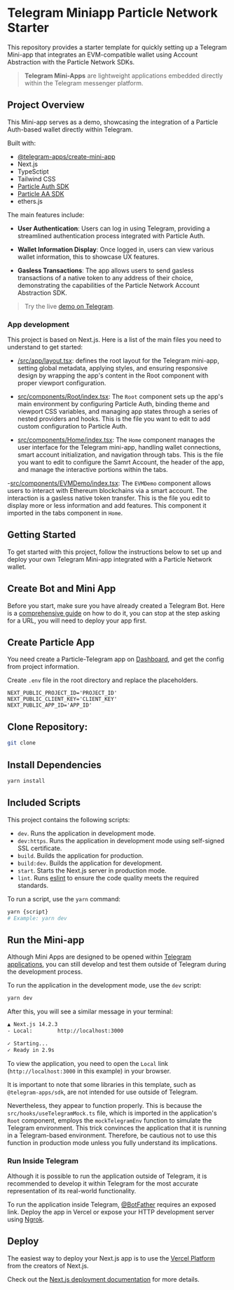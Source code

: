 # Telegram Miniapp Particle Network Starter

This repository provides a starter template for quickly setting up a Telegram Mini-app that integrates an EVM-compatible wallet using Account Abstraction with the Particle Network SDKs. 

> **Telegram Mini-Apps** are lightweight applications embedded directly within the Telegram messenger platform.

## Project Overview

This Mini-app serves as a demo, showcasing the integration of a Particle Auth-based wallet directly within Telegram. 

Built with:

- [@telegram-apps/create-mini-app](https://docs.telegram-mini-apps.com/packages/telegram-apps-create-mini-app)
- Next.js
- TypeSctipt
- Tailwind CSS
- [Particle Auth SDK](https://developers.particle.network/docs/building-with-particle-auth)
- [Particle AA SDK](https://developers.particle.network/reference/introduction-to-smart-waas)
- ethers.js

The main features include:

- **User Authentication**: Users can log in using Telegram, providing a streamlined authentication process integrated with Particle Auth.

- **Wallet Information Display**: Once logged in, users can view various wallet information, this to showcase UX features.

- **Gasless Transactions**: The app allows users to send gasless transactions of a native token to any address of their choice, demonstrating the capabilities of the Particle Network Account Abstraction SDK.

> Try the live <a href="https://t.me/particle_auth_demo_bot/particle" target="_blank" rel="noopener noreferrer">demo on Telegram</a>.

### App development

This project is based on Next.js. Here is a list of the main files you need to understand to get started:

- [/src/app/layout.tsx](https://github.com/soos3d/tg-miniapp-particle-starter/blob/main/src/app/layout.tsx): defines the root layout for the Telegram mini-app, setting global metadata, applying styles, and ensuring responsive design by wrapping the app's content in the Root component with proper viewport configuration.

- [src/components/Root/index.tsx](https://github.com/soos3d/tg-miniapp-particle-starter/blob/main/src/components/Root/index.tsx): The `Root` component sets up the app's main environment by configuring Particle Auth, binding theme and viewport CSS variables, and managing app states through a series of nested providers and hooks. This is the file you want to edit to add custom configuration to Particle Auth.

- [src/components/Home/index.tsx](https://github.com/soos3d/tg-miniapp-particle-starter/blob/main/src/components/Home/index.tsx): The `Home` component manages the user interface for the Telegram mini-app, handling wallet connections, smart account initialization, and navigation through tabs. This is the file you want to edit to configure the Samrt Account, the header of the app, and manage the interactive portions within the tabs.

-[src/components/EVMDemo/index.tsx](https://github.com/soos3d/tg-miniapp-particle-starter/blob/main/src/components/EVMDemo/index.tsx): The `EVMDemo` component allows users to interact with Ethereum blockchains via a smart account. The interaction is a gasless native token transfer. This is the file you edit to display more or less information and add features. This component it imported in the tabs component in `Home`.

## Getting Started

To get started with this project, follow the instructions below to set up and deploy your own Telegram Mini-app integrated with a Particle Network wallet.

## Create Bot and Mini App

Before you start, make sure you have already created a Telegram Bot.
Here is
a [comprehensive guide](https://docs.telegram-mini-apps.com/platform/creating-new-app) on how to
do it, you can stop at the step asking for a URL, you will need to deploy your app first.

## Create Particle App

You need create a Particle-Telegram app on [Dashboard](https://dashboard.particle.network/), and get the config from project information.   

Create `.env` file in the root directory and replace the placeholders.   

```env
NEXT_PUBLIC_PROJECT_ID='PROJECT_ID'
NEXT_PUBLIC_CLIENT_KEY='CLIENT_KEY'
NEXT_PUBLIC_APP_ID='APP_ID'
```

## Clone Repository:

```sh
git clone
```

## Install Dependencies

```Bash
yarn install
```

## Included Scripts

This project contains the following scripts:

- `dev`. Runs the application in development mode.
- `dev:https`. Runs the application in development mode using self-signed SSL certificate.
- `build`. Builds the application for production.
- `build:dev`. Builds the application for development.
- `start`. Starts the Next.js server in production mode.
- `lint`. Runs [eslint](https://eslint.org/) to ensure the code quality meets the required
  standards.

To run a script, use the `yarn` command:

```Bash
yarn {script}
# Example: yarn dev
```

## Run the Mini-app

Although Mini Apps are designed to be opened
within [Telegram applications](https://docs.telegram-mini-apps.com/platform/about#supported-applications),
you can still develop and test them outside of Telegram during the development process.

To run the application in the development mode, use the `dev` script:

```bash
yarn dev
```

After this, you will see a similar message in your terminal:

```bash
▲ Next.js 14.2.3
- Local:        http://localhost:3000

✓ Starting...
✓ Ready in 2.9s
```

To view the application, you need to open the `Local`
link (`http://localhost:3000` in this example) in your browser.

It is important to note that some libraries in this template, such as `@telegram-apps/sdk`, are not
intended for use outside of Telegram.

Nevertheless, they appear to function properly. This is because the `src/hooks/useTelegramMock.ts`
file, which is imported in the application's `Root` component, employs the `mockTelegramEnv`
function to simulate the Telegram environment. This trick convinces the application that it is
running in a Telegram-based environment. Therefore, be cautious not to use this function in
production mode unless you fully understand its implications.

### Run Inside Telegram

Although it is possible to run the application outside of Telegram, it is recommended to develop it
within Telegram for the most accurate representation of its real-world functionality.

To run the application inside Telegram, [@BotFather](https://t.me/botfather) requires an exposed link. Deploy the app in Vercel or expose your HTTP development server using [Ngrok](https://ngrok.com/).

## Deploy

The easiest way to deploy your Next.js app is to use
the [Vercel Platform](https://vercel.com/new?utm_medium=default-template&filter=next.js&utm_source=create-next-app&utm_campaign=create-next-app-readme)
from the creators of Next.js.

Check out the [Next.js deployment documentation](https://nextjs.org/docs/deployment) for more
details.
